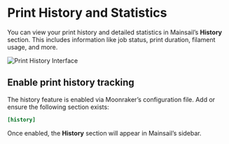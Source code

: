 # Print History and Statistics

You can view your print history and detailed statistics in Mainsail’s **History** section. This includes information like job status, print duration, filament usage, and more.

![Print History Interface](../images/features/print-history.avif)

## Enable print history tracking

The history feature is enabled via Moonraker’s configuration file.
Add or ensure the following section exists:

```ini
[history]
```
Once enabled, the **History** section will appear in Mainsail’s sidebar.
